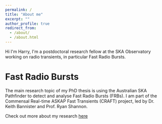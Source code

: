 ```yaml
---
permalink: /
title: "About me"
excerpt: ""
author_profile: true
redirect_from: 
  - /about/
  - /about.html
---
```


Hi I'm Harry, I'm a postdoctoral research fellow at the SKA Observatory working on radio transients, in particular Fast Radio Bursts.

Fast Radio Bursts
======
The main research topic of my PhD thesis is using the Australian SKA Pathfinder to detect and analyse Fast Radio Bursts (FRBs). I am part of the Commensal Real-time ASKAP Fast Transients (CRAFT) project, led by Dr. Keith Bannister and Prof. Ryan Shannon.


Check out more about my research [here](https://hqiu-nju.github.io/research/)

